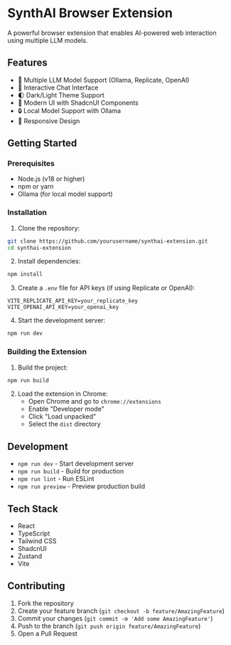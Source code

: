 # SynthAI Browser Extension

A powerful browser extension that enables AI-powered web interaction using multiple LLM models.

## Features

- 🤖 Multiple LLM Model Support (Ollama, Replicate, OpenAI)
- 💬 Interactive Chat Interface
- 🌓 Dark/Light Theme Support
- 🎨 Modern UI with ShadcnUI Components
- 🔒 Local Model Support with Ollama
- 📱 Responsive Design

## Getting Started

### Prerequisites

- Node.js (v18 or higher)
- npm or yarn
- Ollama (for local model support)

### Installation

1. Clone the repository:
```bash
git clone https://github.com/yourusername/synthai-extension.git
cd synthai-extension
```

2. Install dependencies:
```bash
npm install
```

3. Create a `.env` file for API keys (if using Replicate or OpenAI):
```env
VITE_REPLICATE_API_KEY=your_replicate_key
VITE_OPENAI_API_KEY=your_openai_key
```

4. Start the development server:
```bash
npm run dev
```

### Building the Extension

1. Build the project:
```bash
npm run build
```

2. Load the extension in Chrome:
   - Open Chrome and go to `chrome://extensions`
   - Enable "Developer mode"
   - Click "Load unpacked"
   - Select the `dist` directory

## Development

- `npm run dev` - Start development server
- `npm run build` - Build for production
- `npm run lint` - Run ESLint
- `npm run preview` - Preview production build

## Tech Stack

- React
- TypeScript
- Tailwind CSS
- ShadcnUI
- Zustand
- Vite

## Contributing

1. Fork the repository
2. Create your feature branch (`git checkout -b feature/AmazingFeature`)
3. Commit your changes (`git commit -m 'Add some AmazingFeature'`)
4. Push to the branch (`git push origin feature/AmazingFeature`)
5. Open a Pull Request
